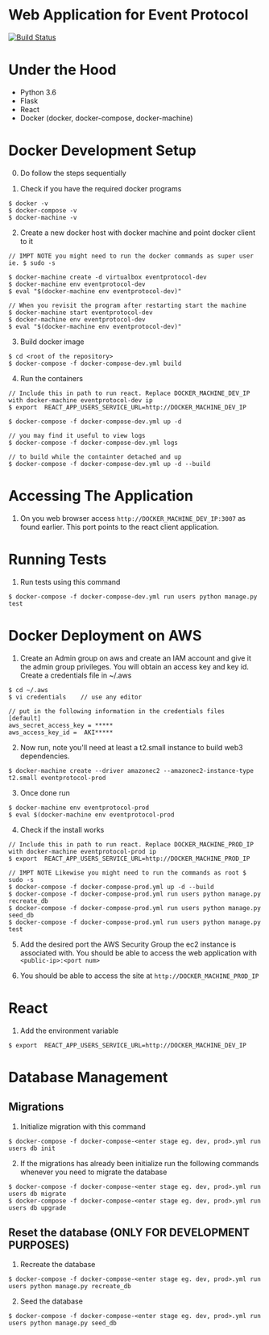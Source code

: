 # Web Application for Event Protocol
[![Build Status](https://travis-ci.com/eventprotocol/event-protocol-webapp.svg?branch=master)](https://travis-ci.com/eventprotocol/event-protocol-webapp)

# Under the Hood
- Python 3.6
- Flask
- React
- Docker (docker, docker-compose, docker-machine)


# Docker Development Setup
0. Do follow the steps sequentially

1. Check if you have the required docker programs
```
$ docker -v 
$ docker-compose -v
$ docker-machine -v
```

2. Create a new docker host with docker machine and point docker client to it
```
// IMPT NOTE you might need to run the docker commands as super user ie. $ sudo -s

$ docker-machine create -d virtualbox eventprotocol-dev
$ docker-machine env eventprotocol-dev
$ eval "$(docker-machine env eventprotocol-dev)"

// When you revisit the program after restarting start the machine
$ docker-machine start eventprotocol-dev
$ docker-machine env eventprotocol-dev
$ eval "$(docker-machine env eventprotocol-dev)"
```

3. Build docker image
```
$ cd <root of the repository>
$ docker-compose -f docker-compose-dev.yml build
```

4. Run the containers
```
// Include this in path to run react. Replace DOCKER_MACHINE_DEV_IP with docker-machine eventprotocol-dev ip
$ export  REACT_APP_USERS_SERVICE_URL=http://DOCKER_MACHINE_DEV_IP

$ docker-compose -f docker-compose-dev.yml up -d

// you may find it useful to view logs
$ docker-compose -f docker-compose-dev.yml logs

// to build while the containter detached and up
$ docker-compose -f docker-compose-dev.yml up -d --build
```

# Accessing The Application
1. On you web browser access `http://DOCKER_MACHINE_DEV_IP:3007` as found earlier. This port points to the react client application. 

# Running Tests
1. Run tests using this command
```
$ docker-compose -f docker-compose-dev.yml run users python manage.py test
```


# Docker Deployment on AWS
1. Create an Admin group on aws and create an IAM account and give it the admin group privileges. You will obtain an access key and key id. Create a credentials file in ~/.aws
```
$ cd ~/.aws
$ vi credentials    // use any editor 

// put in the following information in the credentials files
[default]
aws_secret_access_key = *****
aws_access_key_id =  AKI*****

```
2. Now run, note you'll need at least a t2.small instance to build web3 dependencies.
```
$ docker-machine create --driver amazonec2 --amazonec2-instance-type t2.small eventprotocol-prod
```

3. Once done run
```
$ docker-machine env eventprotocol-prod
$ eval $(docker-machine env eventprotocol-prod
```

4. Check if the install works
```
// Include this in path to run react. Replace DOCKER_MACHINE_PROD_IP with docker-machine eventprotocol-prod ip
$ export  REACT_APP_USERS_SERVICE_URL=http://DOCKER_MACHINE_PROD_IP

// IMPT NOTE Likewise you might need to run the commands as root $ sudo -s
$ docker-compose -f docker-compose-prod.yml up -d --build
$ docker-compose -f docker-compose-prod.yml run users python manage.py recreate_db
$ docker-compose -f docker-compose-prod.yml run users python manage.py seed_db
$ docker-compose -f docker-compose-prod.yml run users python manage.py test
```

5. Add the desired port the AWS Security Group the ec2 instance is associated with. You should be able to access the web application with `<public-ip>:<port num>`

6. You should be able to access the site at `http://DOCKER_MACHINE_PROD_IP`


# React
1. Add the environment variable
```
$ export  REACT_APP_USERS_SERVICE_URL=http://DOCKER_MACHINE_DEV_IP
```

# Database Management
## Migrations
1. Initialize migration with this command 
```
$ docker-compose -f docker-compose-<enter stage eg. dev, prod>.yml run users db init
```

2. If the migrations has already been initialize run the following commands whenever you need to migrate the database
```
$ docker-compose -f docker-compose-<enter stage eg. dev, prod>.yml run users db migrate
$ docker-compose -f docker-compose-<enter stage eg. dev, prod>.yml run users db upgrade
```

## Reset the database (**ONLY FOR DEVELOPMENT PURPOSES**)
1. Recreate the database
```
$ docker-compose -f docker-compose-<enter stage eg. dev, prod>.yml run users python manage.py recreate_db
```

2. Seed the database 
```
$ docker-compose -f docker-compose-<enter stage eg. dev, prod>.yml run users python manage.py seed_db
```